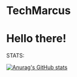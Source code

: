 # TechMarcus
# Hello there!

STATS:

  [![Anurag's GitHub stats](https://github-readme-stats.vercel.app/api?username=TechMarcus&show_icons=true&theme=tokyonight)](https://github.com/anuraghazra/github-readme-stats)



